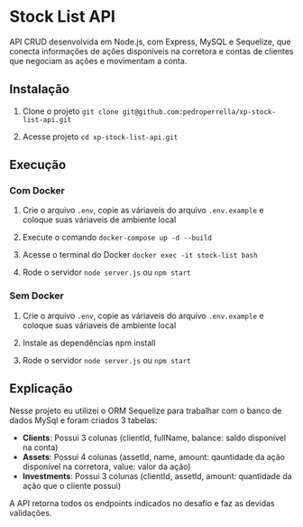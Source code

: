 # Stock List API

API CRUD desenvolvida em Node.js, com Express, MySQL e Sequelize, que conecta informações de ações disponíveis na corretora e contas de clientes que negociam as ações e movimentam a conta.

## Instalação

1. Clone o projeto
  `git clone git@github.com:pedroperrella/xp-stock-list-api.git`
  
2. Acesse projeto
  `cd xp-stock-list-api.git`
  
## Execução
### Com Docker
1. Crie o arquivo `.env`, copie as váriaveis do arquivo `.env.example` e coloque suas váriaveis de ambiente local

2. Execute o comando `docker-compose up -d --build` 
  
3. Acesse o terminal do Docker
  `docker exec -it stock-list bash`
  
4. Rode o servidor
`node server.js` ou `npm start` 
### Sem Docker
1. Crie o arquivo `.env`, copie as váriaveis do arquivo `.env.example` e coloque suas váriaveis de ambiente local
 
2. Instale as dependências
  npm install
 
3. Rode o servidor
  `node server.js` ou `npm start`
  
 ## Explicação
 Nesse projeto eu utilizei o ORM Sequelize para trabalhar com o banco de dados MySql e foram criados 3 tabelas:
  * **Clients**: Possui 3 colunas (clientId, fullName, balance: saldo disponível na conta)
  * **Assets**: Possui 4 colunas (assetId, name, amount: qauntidade da ação disponível na corretora, value: valor da ação)
  * **Investments**: Possui 3 colunas (clientId, assetId, amount: quantidade da ação que o cliente possui)
  
A API retorna todos os endpoints indicados no desafio e faz as devidas validações.

